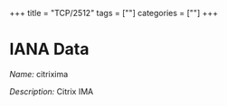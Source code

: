 +++
title = "TCP/2512"
tags = [""]
categories = [""]
+++

# IANA Data

_Name:_ citrixima

_Description:_ Citrix IMA

